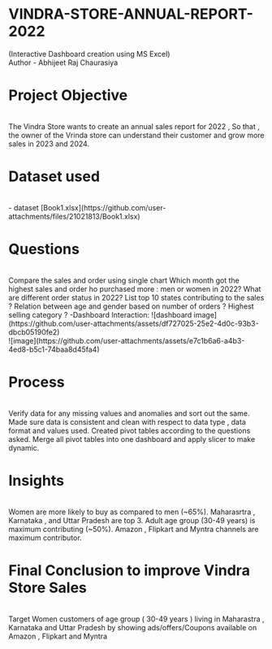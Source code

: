 # VINDRA-STORE-ANNUAL-REPORT-2022
(Interactive Dashboard creation using MS Excel)
<br>
Author - Abhijeet Raj Chaurasiya
# Project Objective
<br>
The Vindra Store wants to create an annual sales report for 2022 , So that , the owner of the Vrinda store can understand their customer and grow more sales in 2023 and 2024.

# Dataset used 
<br>
 - dataset [Book1.xlsx](https://github.com/user-attachments/files/21021813/Book1.xlsx)

# Questions
<br>
Compare the sales and order using single chart
Which month got the highest sales and order
ho purchased more : men or women in 2022?
What are different order status in 2022?
List top 10 states contributing to the sales ?
Relation between age and gender based on number of orders ?
Highest selling category ?
-Dashboard Interaction: ![dashboard image](https://github.com/user-attachments/assets/df727025-25e2-4d0c-93b3-dbcb05190fe2)
<br>
![image](https://github.com/user-attachments/assets/e7c1b6a6-a4b3-4ed8-b5c1-74baa8d45fa4)

# Process 
<br>
Verify data for any missing values and anomalies and sort out the same.
Made sure data is consistent and clean with respect to data type , data format and values used.
Created pivot tables according to the questions asked.
Merge all pivot tables into one dashboard and apply slicer to make dynamic.

# Insights
<br>
Women are more likely to buy as compared to men (~65%).
Maharasrtra , Karnataka , and Uttar Pradesh are top 3.
Adult age group (30-49 years) is maximum contributing (~50%).
Amazon , Flipkart and Myntra channels are maximum contributor.

# Final Conclusion to improve Vindra Store Sales
<br>
Target Women customers of age group ( 30-49 years ) living in Maharastra , Karnataka and Uttar Pradesh by showing ads/offers/Coupons available on Amazon , Flipkart and Myntra
